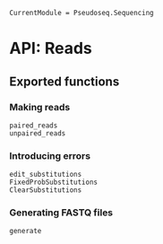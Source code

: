 ```@meta
CurrentModule = Pseudoseq.Sequencing
```
# API: Reads

## Exported functions

### Making reads

```@docs
paired_reads
unpaired_reads
```

### Introducing errors

```@docs
edit_substitutions
FixedProbSubstitutions
ClearSubstitutions
```

### Generating FASTQ files

```@docs
generate
```